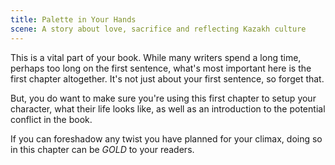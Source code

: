 ```yaml
---
title: Palette in Your Hands
scene: A story about love, sacrifice and reflecting Kazakh culture
---
```


This is a vital part of your book. While many writers spend a long time, perhaps too long on the first sentence, what's most important here is the first chapter altogether. It's not just about your first sentence, so forget that.

But, you do want to make sure you're using this first chapter to setup your character, what their life looks like, as well as an introduction to the potential conflict in the book.

If you can foreshadow any twist you have planned for your climax, doing so in this chapter can be _GOLD_ to your readers.
